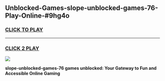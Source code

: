 
## Unblocked-Games-slope-unblocked-games-76-Play-Online-#9hg4o
<h3>
<a href="https://premium.freeplayer.one?title=slope-unblocked-games-76&ref=24F">CLICK TO PLAY</a></h3>
<hr>

<h3>
<a href="https://premium.freeplayer.one?title=slope-unblocked-games-76&ref=24F">CLICK 2 PLAY</a>
  
</h3>

<a href="https://premium.freeplayer.one?title=slope-unblocked-games-76&ref=24F/"><img src="https://clearcache.store/games.png"></a>


**slope-unblocked-games-76 games unblocked: Your Gateway to Fun and Accessible Online Gaming**
